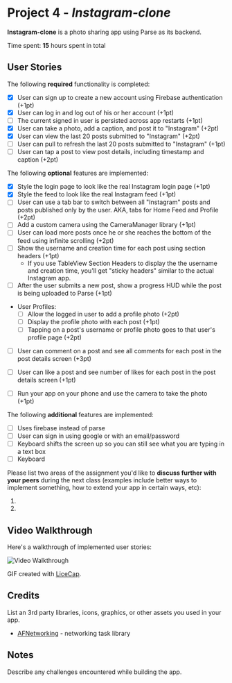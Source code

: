 # Project 4 - *Instagram-clone*

**Instagram-clone** is a photo sharing app using Parse as its backend.

Time spent: **15** hours spent in total

## User Stories

The following **required** functionality is completed:

- [X] User can sign up to create a new account using Firebase authentication (+1pt)
- [X] User can log in and log out of his or her account (+1pt)
- [ ] The current signed in user is persisted across app restarts (+1pt)
- [X] User can take a photo, add a caption, and post it to "Instagram" (+2pt)
- [X] User can view the last 20 posts submitted to "Instagram" (+2pt)
- [ ] User can pull to refresh the last 20 posts submitted to "Instagram" (+1pt)
- [ ] User can tap a post to view post details, including timestamp and caption (+2pt)

The following **optional** features are implemented:

- [X] Style the login page to look like the real Instagram login page (+1pt)
- [X] Style the feed to look like the real Instagram feed (+1pt)
- [ ] User can use a tab bar to switch between all "Instagram" posts and posts published only by the user. AKA, tabs for Home Feed and Profile (+2pt)
- [ ] Add a custom camera using the CameraManager library (+1pt)
- [ ] User can load more posts once he or she reaches the bottom of the feed using infinite scrolling (+2pt)
- [ ] Show the username and creation time for each post using section headers (+1pt)
   - If you use TableView Section Headers to display the the username and creation time, you'll get "sticky headers" similar to the actual Instagram app.
- [ ] After the user submits a new post, show a progress HUD while the post is being uploaded to Parse (+1pt)
- User Profiles:
   - [ ] Allow the logged in user to add a profile photo (+2pt)
   - [ ] Display the profile photo with each post (+1pt)
   - [ ] Tapping on a post's username or profile photo goes to that user's profile page (+2pt)
- [ ] User can comment on a post and see all comments for each post in the post details screen (+3pt)
- [ ] User can like a post and see number of likes for each post in the post details screen (+1pt)
- [ ] Run your app on your phone and use the camera to take the photo (+1pt)


The following **additional** features are implemented:

- [ ] Uses firebase instead of parse
- [ ] User can sign in using google or with an email/password
- [ ] Keyboard shifts the screen up so you can still see what you are typing in a text box
- [ ] Keyboard 

Please list two areas of the assignment you'd like to **discuss further with your peers** during the next class (examples include better ways to implement something, how to extend your app in certain ways, etc):

1.
2.

## Video Walkthrough

Here's a walkthrough of implemented user stories:

<img src='http://i.imgur.com/link/to/your/gif/file.gif' title='Video Walkthrough' width='' alt='Video Walkthrough' />

GIF created with [LiceCap](http://www.cockos.com/licecap/).

## Credits

List an 3rd party libraries, icons, graphics, or other assets you used in your app.

- [AFNetworking](https://github.com/AFNetworking/AFNetworking) - networking task library


## Notes

Describe any challenges encountered while building the app.
